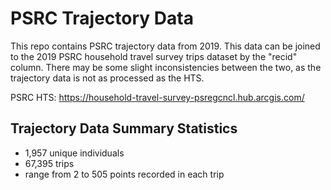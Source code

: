 # PSRC Trajectory Data

This repo contains PSRC trajectory data from 2019. This data can be joined to the 2019 PSRC household travel survey trips dataset by the "recid" column. There may be some slight inconsistencies between the two, as the trajectory data is not as processed as the HTS.

PSRC HTS: https://household-travel-survey-psregcncl.hub.arcgis.com/ 

## Trajectory Data Summary Statistics
- 1,957 unique individuals
- 67,395 trips
- range from 2 to 505 points recorded in each trip


